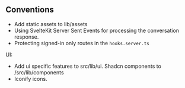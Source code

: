 ## Conventions

- Add static assets to lib/assets
- Using SvelteKit Server Sent Events for processing the conversation response.
- Protecting signed-in only routes in the `hooks.server.ts`

UI:

- Add ui specific features to src/lib/ui. Shadcn components to /src/lib/components
- Iconify icons.
